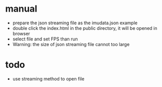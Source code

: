 # manual
* prepare the json streaming file as the imudata.json example
* double click the index.html in the public directory, it will be opened in browser
* select file and set FPS than run
* Warning: the size of json streaming file cannot too large

# todo
* use streaming method to open file
      
    
